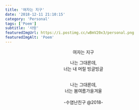 ```yaml
---
title: '여자는 지구'
date: '2018-12-11 21:10:15'
category: 'Personal'
tags: ['Poem']
subtitle: '사랑'
featuredImgUrl: https://i.postimg.cc/wBmV20x3/personal.png
featuredImgAlt: 'Poem'
---
```


<center>여자는 지구</center>

<div style="text-align:center">

나는 그대론데,  
너는 내 머릴 빙글빙글
<br>
<br>

나는 그대론데,  
너는 봄여름가을겨울
<br>
<br> -수염난친구 @2018-

</div>

